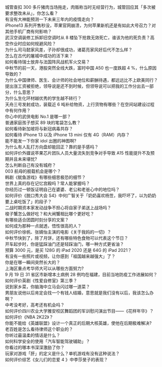 城管查扣 300 多斤猪肉当场拖走，肉贩称当时无经营行为，城管回应其「多次被要求整改未从」，你怎么看？  
有没有大神能预测一下未来三年内的疫情走向？  
iPhone13 系列开售秒没，苹果官网崩溃，为何苹果新机还是有如此大号召力？对其他手机厂商有何影响？  
武汉空调装修工拆卸旧空调时从 8 楼坠下抢救无效死亡，谁该为他的死负责？高空作业时应如何规避风险？  
为什么司马懿家风差，子孙却很成功，诸葛亮家风好后代不怎么样？  
怎么在古代的屠城中成功的活下来？  
如何看待瑞士放弃与法国阵风战机军火交易？  
中秋节的前一天，港股突然全线大跌，富时中国 A50 也一度跌超 4 %，什么原因导致的？  
为什么中国律师、医生、会计师的社会地位和薪酬待遇，都远远比不上欧美同行？  
提出涨工资被拒绝，领导说是还不到时候，但领导说可以把我的工作分出去一部分，什么意思？  
为什么生化环材越优秀的学生越不转行？  
天舟三号发射成功，装载近 6 吨补给物资，上行货物有哪些？在空间站建设过程中有何作用？  
你心中的武侠电影 No.1 是哪一部？  
普通家庭孩子想买 89 块的笔袋怎么教？  
如何看待新加坡将与新冠病毒共存？  
如何看待 iPhone 13 以及 iPhone 13 mini  仅有 4G（RAM）内存？  
能不能发一下你家 idol 出圈的神图啊?  
为什么有人乱打方向盘却能回正？靠的是手感吗？  
如何评价外媒说苹果芯片团队人员大量流失到竞争对手导致 A15 性能提升不及预期并且未来堪忧?  
怎么判断自己有没有城府？  
003 航母的舰载机会是哪个？  
韩剧《鱿鱼游戏》有哪些细思极恐的细节？  
世界上真的存在记忆宫殿吗？常人能掌握吗？  
你经历过一顿饭证明自己在婆婆、老公和老爸心中的地位吗？  
如何评价《脱口秀大会 S4》中何广智关于「奶奶喜欢杨笠，我吓坏了，以为奶奶要上桌吃饭了」的段子？  
二战时期资本家发动战争不担心将自家子弟送上战场吗？  
梭子蟹怎么做好吃？和大闸蟹相比哪个更好吃？  
有哪些适合团圆时刻分享的文案？  
如何成为那种一点就透，悟性很高的人？  
如何评价徐帆、张婧怡主演的电影《关于我妈的一切》？  
中秋节快到了，除了月饼，还有哪些特色食物可以代表这个节日？  
开车起步时，你是猛踩油门还是轻踩油门，哪一种方式更省油？  
预算 3000 元，是买 128G 的 iPad 2020 还是 64G 的 iPad 2021？  
有没有一些照片或视频，让你感到「祖国越来越强大」了？  
你是在哪一瞬间突然长大的？  
上海区重点考华师大可以从哪些方面努力?  
9 月 19 日 31 省区市新增本土病例 28 例均在福建，目前当地防疫工作进展如何？  
如何评价英剧《性爱自修室》第三季？  
说到家乡菜，你脑海中立马会闪过哪一道菜？  
男朋友说他以后肯定会找一个有钱人结婚，意思就是我们没有以后，我该怎么办啊？  
中考没考好，高考还有机会吗？  
如何评价四川农业大学雅安校区舞蹈团的军训慰问演出节目——《花样年华》？  
如何评价《NBA 2K22》？  
你能不能给《英雄联盟》设计一个真正的后期大核英雄，使他在后期极难解决?  
老百姓是怎么看待律师这个职业的？  
你听过最温柔的情话是什么？  
如何科学安全的使用「汽车智能驾驶辅助」？  
你看过的哪本书深深激励了你？  
玩家对游戏「肝」的定义是什么？单机游戏有没有这种说法？  
如何评价综艺《女儿们的恋爱 4 》中李莎旻子的表现？  
